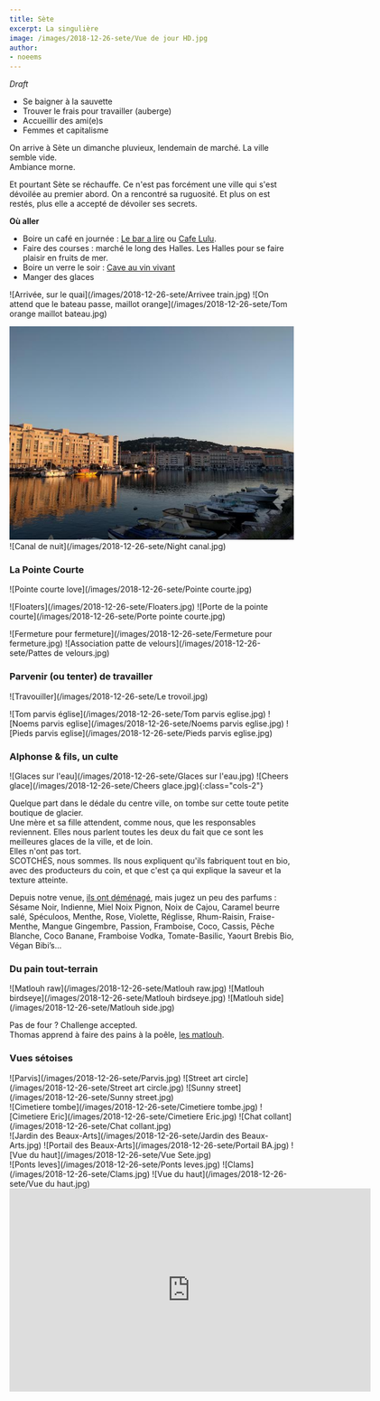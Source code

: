 ```yaml
---
title: Sète
excerpt: La singulière
image: /images/2018-12-26-sete/Vue de jour HD.jpg
author:
- noeems
---
```


_Draft_
- Se baigner à la sauvette
- Trouver le frais pour travailler (auberge)
- Accueillir des ami(e)s
- Femmes et capitalisme

On arrive à Sète un dimanche pluvieux, lendemain de marché. La ville semble vide.  
Ambiance morne.  

Et pourtant Sète se réchauffe. Ce n'est pas forcément une ville qui s'est dévoilée au premier abord. On a rencontré sa ruguosité. Et plus on est restés, plus elle a accepté de dévoiler ses secrets.

**Où aller**
- Boire un café en journée : [Le bar a lire](https://www.google.com/maps/place/Bar+%C3%A0+Lire/@43.401082,3.696427,15z/data=!4m5!3m4!1s0x0:0xad23eb834827b207!8m2!3d43.401082!4d3.696427) ou [Cafe Lulu](https://www.facebook.com/Caf%C3%A9-Lulu-810028679019268/?fref=ts).
- Faire des courses : marché le long des Halles. Les Halles pour se faire plaisir en fruits de mer.
- Boire un verre le soir : [Cave au vin vivant](https://www.google.com/maps/place/Cave+Au+Vin+Vivant/@43.4018794,3.6957082,19z/data=!4m5!3m4!1s0x12b135a3c9d67ad5:0x8c81f3055a56aeba!8m2!3d43.4021332!4d3.6964917)
- Manger des glaces

<!-- Arrivée à Sète -->
<section class="gallery" markdown="span">
![Arrivée, sur le quai](/images/2018-12-26-sete/Arrivee train.jpg)
![On attend que le bateau passe, maillot orange](/images/2018-12-26-sete/Tom orange maillot bateau.jpg)
</section>


![Canal au coucher du soleil](/images/2018-12-26-sete/Canal.jpg)
![Canal de nuit](/images/2018-12-26-sete/Night canal.jpg)

### La Pointe Courte

<!-- Pointe courte portrait -->
![Pointe courte love](/images/2018-12-26-sete/Pointe courte.jpg)


<section class="gallery" markdown="span">
![Floaters](/images/2018-12-26-sete/Floaters.jpg)
![Porte de la pointe courte](/images/2018-12-26-sete/Porte pointe courte.jpg)
</section>

![Fermeture pour fermeture](/images/2018-12-26-sete/Fermeture pour fermeture.jpg)
![Association patte de velours](/images/2018-12-26-sete/Pattes de velours.jpg)

### Parvenir (ou tenter) de travailler
![Travouiller](/images/2018-12-26-sete/Le trovoil.jpg)

<!-- Parvis église -->
<section class="gallery" markdown="span">
![Tom parvis église](/images/2018-12-26-sete/Tom parvis eglise.jpg)
![Noems parvis eglise](/images/2018-12-26-sete/Noems parvis eglise.jpg)
![Pieds parvis eglise](/images/2018-12-26-sete/Pieds parvis eglise.jpg)
</section>


### Alphonse & fils, un culte
<!-- Glaces -->
<section class="gallery" markdown="span">
![Glaces sur l'eau](/images/2018-12-26-sete/Glaces sur l'eau.jpg)
![Cheers glace](/images/2018-12-26-sete/Cheers glace.jpg){:class="cols-2"}
</section>

Quelque part dans le dédale du centre ville, on tombe sur cette toute petite boutique de glacier.  
Une mère et sa fille attendent, comme nous, que les responsables reviennent. Elles nous parlent toutes les deux du fait que ce sont les meilleures glaces de la ville, et de loin.  
Elles n'ont pas tort.  
SCOTCHÉS, nous sommes. Ils nous expliquent qu'ils fabriquent tout en bio, avec des producteurs du coin, et que c'est ça qui explique la saveur et la texture atteinte.  

Depuis notre venue, [ils ont déménagé](https://icisete.fr/lieu/sete/glaciers/chez-alphonse-fils-sete-artisan-glacier/), mais jugez un peu des parfums : Sésame Noir, Indienne, Miel Noix Pignon, Noix de Cajou, Caramel beurre salé, Spéculoos, Menthe, Rose, Violette, Réglisse, Rhum-Raisin, Fraise-Menthe, Mangue Gingembre, Passion, Framboise, Coco, Cassis, Pêche Blanche, Coco Banane, Framboise Vodka, Tomate-Basilic, Yaourt Brebis Bio, Végan Bibi’s...

### Du pain tout-terrain
<!-- Matlouh -->
<section class="gallery" markdown="span">
![Matlouh raw](/images/2018-12-26-sete/Matlouh raw.jpg)
![Matlouh birdseye](/images/2018-12-26-sete/Matlouh birdseye.jpg)
![Matlouh side](/images/2018-12-26-sete/Matlouh side.jpg)
</section>

Pas de four ? Challenge accepted.  
Thomas apprend à faire des pains à la poêle, [les matlouh](http://www.petitsplaisirs.org/article-pain-matlouh-matlou3-khobz-tajine-119668440.html).

### Vues sétoises

<!-- Vues de Sète, portrait -->
<section class="gallery" markdown="span">
![Parvis](/images/2018-12-26-sete/Parvis.jpg)
![Street art circle](/images/2018-12-26-sete/Street art circle.jpg)
![Sunny street](/images/2018-12-26-sete/Sunny street.jpg)
</section>

<!-- Cimetière et chat -->
<section class="gallery" markdown="span">
![Cimetiere tombe](/images/2018-12-26-sete/Cimetiere tombe.jpg)
![Cimetiere Eric](/images/2018-12-26-sete/Cimetiere Eric.jpg)
![Chat collant](/images/2018-12-26-sete/Chat collant.jpg)
</section>

<!-- Beaux-Arts -->
<section class="gallery" markdown="span">
![Jardin des Beaux-Arts](/images/2018-12-26-sete/Jardin des Beaux-Arts.jpg)
![Portail des Beaux-Arts](/images/2018-12-26-sete/Portail BA.jpg)
![Vue du haut](/images/2018-12-26-sete/Vue Sete.jpg)
</section>

<!-- Vues sétoises paysage -->
<section class="gallery" markdown="span">
![Ponts leves](/images/2018-12-26-sete/Ponts leves.jpg)
![Clams](/images/2018-12-26-sete/Clams.jpg)
![Vue du haut](/images/2018-12-26-sete/Vue du haut.jpg)
</section>


<iframe src="https://player.vimeo.com/video/354020180" width="640" height="360" frameborder="0" allow="autoplay; fullscreen" allowfullscreen></iframe>
